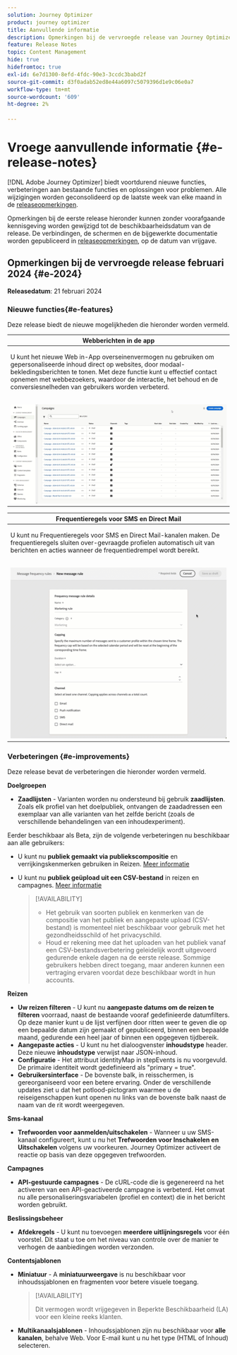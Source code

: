 ```yaml
---
solution: Journey Optimizer
product: journey optimizer
title: Aanvullende informatie
description: Opmerkingen bij de vervroegde release van Journey Optimizer
feature: Release Notes
topic: Content Management
hide: true
hidefromtoc: true
exl-id: 6e7d1300-8efd-4fdc-90e3-3ccdc3babd2f
source-git-commit: d3f0adab52ed8e44a6097c5079396d1e9c06e0a7
workflow-type: tm+mt
source-wordcount: '609'
ht-degree: 2%

---
```


# Vroege aanvullende informatie {#e-release-notes}

[!DNL Adobe Journey Optimizer] biedt voortdurend nieuwe functies, verbeteringen aan bestaande functies en oplossingen voor problemen. Alle wijzigingen worden geconsolideerd op de laatste week van elke maand in de [releaseopmerkingen](release-notes.md).

Opmerkingen bij de eerste release hieronder kunnen zonder voorafgaande kennisgeving worden gewijzigd tot de beschikbaarheidsdatum van de release. De verbindingen, de schermen en de bijgewerkte documentatie worden gepubliceerd in [releaseopmerkingen](release-notes.md), op de datum van vrijgave.

## Opmerkingen bij de vervroegde release februari 2024 {#e-2024}

**Releasedatum**: 21 februari 2024

### Nieuwe functies{#e-features}

Deze release biedt de nieuwe mogelijkheden die hieronder worden vermeld.


<table>
<thead>
<tr>
<th><strong>Webberichten in de app</strong><br/></th>
</tr>
</thead>
<tbody>
<tr>
<td>
<p>U kunt het nieuwe Web in-App overseinenvermogen nu gebruiken om gepersonaliseerde inhoud direct op websites, door modaal-bekledingsberichten te tonen. Met deze functie kunt u effectief contact opnemen met webbezoekers, waardoor de interactie, het behoud en de conversiesnelheden van gebruikers worden verbeterd.<br/><br/></p>
<img src="assets/do-not-localize/web_inapp.gif">
</tr>
</tbody>
</table>


<table>
<thead>
<tr>
<th><strong>Frequentieregels voor SMS en Direct Mail</strong><br/></th>
</tr>
</thead>
<tbody>
<tr>
<td>
<p>U kunt nu Frequentieregels voor SMS en Direct Mail-kanalen maken. De frequentieregels sluiten over-gevraagde profielen automatisch uit van berichten en acties wanneer de frequentiedrempel wordt bereikt. <br/><br/></p>
<img src="assets/do-not-localize/sms-dm-rules.gif">
</tr>
</tbody>
</table>

### Verbeteringen {#e-improvements}

Deze release bevat de verbeteringen die hieronder worden vermeld.

**Doelgroepen**

* **Zaadlijsten** - Varianten worden nu ondersteund bij gebruik **zaadlijsten**. Zoals elk profiel van het doelpubliek, ontvangen de zaadadressen een exemplaar van alle varianten van het zelfde bericht (zoals de verschillende behandelingen van een inhoudexperiment).

Eerder beschikbaar als Beta, zijn de volgende verbeteringen nu beschikbaar aan alle gebruikers:

* U kunt nu **publiek gemaakt via publiekscompositie** en verrijkingskenmerken gebruiken in Reizen. [Meer informatie](../building-journeys/read-audience.md)

* U kunt nu **publiek geüpload uit een CSV-bestand** in reizen en campagnes. [Meer informatie](../audience/about-audiences.md#segments-in-journey-optimizer)

  >[!AVAILABILITY]
  >
  >* Het gebruik van soorten publiek en kenmerken van de compositie van het publiek en aangepaste upload (CSV-bestand) is momenteel niet beschikbaar voor gebruik met het gezondheidsschild of het privacyschild.
  >* Houd er rekening mee dat het uploaden van het publiek vanaf een CSV-bestandsverbetering geleidelijk wordt uitgevoerd gedurende enkele dagen na de eerste release. Sommige gebruikers hebben direct toegang, maar anderen kunnen een vertraging ervaren voordat deze beschikbaar wordt in hun accounts.

**Reizen**

* **Uw reizen filteren** - U kunt nu **aangepaste datums om de reizen te filteren** voorraad, naast de bestaande vooraf gedefinieerde datumfilters. Op deze manier kunt u de lijst verfijnen door ritten weer te geven die op een bepaalde datum zijn gemaakt of gepubliceerd, binnen een bepaalde maand, gedurende een heel jaar of binnen een opgegeven tijdbereik.
* **Aangepaste acties** - U kunt nu het dialoogvenster **inhoudstype** header. Deze nieuwe **inhoudstype** verwijst naar JSON-inhoud.
* **Configuratie** - Het attribuut identityMap in stepEvents is nu voorgevuld. De primaire identiteit wordt gedefinieerd als &quot;primary = true&quot;.
* **Gebruikersinterface** - De bovenste balk, in reisschermen, is gereorganiseerd voor een betere ervaring. Onder de verschillende updates ziet u dat het potlood-pictogram waarmee u de reiseigenschappen kunt openen nu links van de bovenste balk naast de naam van de rit wordt weergegeven.

**Sms-kanaal**

* **Trefwoorden voor aanmelden/uitschakelen** - Wanneer u uw SMS-kanaal configureert, kunt u nu het **Trefwoorden voor Inschakelen en Uitschakelen** volgens uw voorkeuren. Journey Optimizer activeert de reactie op basis van deze opgegeven trefwoorden.

**Campagnes**

* **API-gestuurde campagnes** - De cURL-code die is gegenereerd na het activeren van een API-geactiveerde campagne is verbeterd. Het omvat nu alle personaliseringsvariabelen (profiel en context) die in het bericht worden gebruikt.

**Beslissingsbeheer**

* **Afdekregels** - U kunt nu toevoegen **meerdere uitlijningsregels** voor één voorstel. Dit staat u toe om het niveau van controle over de manier te verhogen de aanbiedingen worden verzonden.

**Contentsjablonen**

* **Miniatuur** - A **miniatuurweergave** is nu beschikbaar voor inhoudssjablonen en fragmenten voor betere visuele toegang.

  >[!AVAILABILITY]
  >
  >Dit vermogen wordt vrijgegeven in Beperkte Beschikbaarheid (LA) voor een kleine reeks klanten.

* **Multikanaalsjablonen** - Inhoudssjablonen zijn nu beschikbaar voor **alle kanalen**, behalve Web. Voor E-mail kunt u nu het type (HTML of Inhoud) selecteren.
